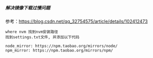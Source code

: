 ##### 解决镜像下载过慢问题

参考：https://blog.csdn.net/qq_32754575/article/details/102412473

```
where nvm 找到nvm安装路径
找到settings.txt文件, 并添加以下代码

node_mirror: https://npm.taobao.org/mirrors/node/
npm_mirror: https://npm.taobao.org/mirrors/npm/
```

